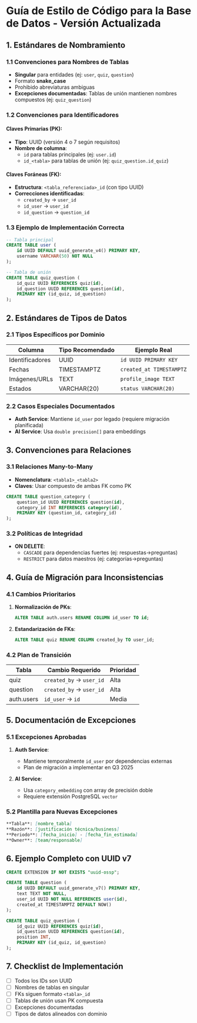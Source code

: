 # Guía de Estilo de Código para la Base de Datos - Versión Actualizada

## 1. Estándares de Nombramiento

### 1.1 Convenciones para Nombres de Tablas
* **Singular** para entidades (ej: `user`, `quiz`, `question`)
* Formato **snake_case**
* Prohibido abreviaturas ambiguas
* **Excepciones documentadas**: Tablas de unión mantienen nombres compuestos (ej: `quiz_question`)

### 1.2 Convenciones para Identificadores
#### Claves Primarias (PK):
* **Tipo**: UUID (versión 4 o 7 según requisitos)
* **Nombre de columna**: 
  - `id` para tablas principales (ej: `user.id`)
  - `id_<tabla>` para tablas de unión (ej: `quiz_question.id_quiz`)

#### Claves Foráneas (FK):
* **Estructura**: `<tabla_referenciada>_id` (con tipo UUID)
* **Correcciones identificadas**:
  - `created_by` → `user_id`
  - `id_user` → `user_id`
  - `id_question` → `question_id`

### 1.3 Ejemplo de Implementación Correcta
```sql
-- Tabla principal
CREATE TABLE user (
    id UUID DEFAULT uuid_generate_v4() PRIMARY KEY,
    username VARCHAR(50) NOT NULL
);

-- Tabla de unión
CREATE TABLE quiz_question (
    id_quiz UUID REFERENCES quiz(id),
    id_question UUID REFERENCES question(id),
    PRIMARY KEY (id_quiz, id_question)
);
```

## 2. Estándares de Tipos de Datos

### 2.1 Tipos Específicos por Dominio
| Columna          | Tipo Recomendado       | Ejemplo Real              |
|------------------|------------------------|---------------------------|
| Identificadores  | UUID                   | `id UUID PRIMARY KEY`     |
| Fechas          | TIMESTAMPTZ           | `created_at TIMESTAMPTZ`  |
| Imágenes/URLs   | TEXT                  | `profile_image TEXT`      |
| Estados         | VARCHAR(20)           | `status VARCHAR(20)`      |

### 2.2 Casos Especiales Documentados
* **Auth Service**: Mantiene `id_user` por legado (requiere migración planificada)
* **AI Service**: Usa `double precision[]` para embeddings

## 3. Convenciones para Relaciones

### 3.1 Relaciones Many-to-Many
* **Nomenclatura**: `<tabla1>_<tabla2>`
* **Claves**: Usar compuesto de ambas FK como PK
```sql
CREATE TABLE question_category (
    question_id UUID REFERENCES question(id),
    category_id INT REFERENCES category(id),
    PRIMARY KEY (question_id, category_id)
);
```

### 3.2 Políticas de Integridad
* **ON DELETE**: 
  - `CASCADE` para dependencias fuertes (ej: respuestas→preguntas)
  - `RESTRICT` para datos maestros (ej: categorías→preguntas)

## 4. Guía de Migración para Inconsistencias

### 4.1 Cambios Prioritarios
1. **Normalización de PKs**:
   ```sql
   ALTER TABLE auth.users RENAME COLUMN id_user TO id;
   ```

2. **Estandarización de FKs**:
   ```sql
   ALTER TABLE quiz RENAME COLUMN created_by TO user_id;
   ```

### 4.2 Plan de Transición
| Tabla          | Cambio Requerido                  | Prioridad |
|----------------|-----------------------------------|-----------|
| quiz          | `created_by` → `user_id`         | Alta      |
| question      | `created_by` → `user_id`         | Alta      |
| auth.users    | `id_user` → `id`                 | Media     |

## 5. Documentación de Excepciones

### 5.1 Excepciones Aprobadas
1. **Auth Service**:
   - Mantiene temporalmente `id_user` por dependencias externas
   - Plan de migración a implementar en Q3 2025

2. **AI Service**:
   - Usa `category_embedding` con array de precisión doble
   - Requiere extensión PostgreSQL `vector`

### 5.2 Plantilla para Nuevas Excepciones
```markdown
**Tabla**: [nombre_tabla]  
**Razón**: [justificación técnica/business]  
**Periodo**: [fecha_inicio] - [fecha_fin_estimada]  
**Owner**: [team/responsable]  
```

## 6. Ejemplo Completo con UUID v7
```sql
CREATE EXTENSION IF NOT EXISTS "uuid-ossp";

CREATE TABLE question (
    id UUID DEFAULT uuid_generate_v7() PRIMARY KEY,
    text TEXT NOT NULL,
    user_id UUID NOT NULL REFERENCES user(id),
    created_at TIMESTAMPTZ DEFAULT NOW()
);

CREATE TABLE quiz_question (
    id_quiz UUID REFERENCES quiz(id),
    id_question UUID REFERENCES question(id),
    position INT,
    PRIMARY KEY (id_quiz, id_question)
);
```

## 7. Checklist de Implementación
- [ ] Todos los IDs son UUID
- [ ] Nombres de tablas en singular
- [ ] FKs siguen formato `<tabla>_id`
- [ ] Tablas de unión usan PK compuesta
- [ ] Excepciones documentadas
- [ ] Tipos de datos alineados con dominio